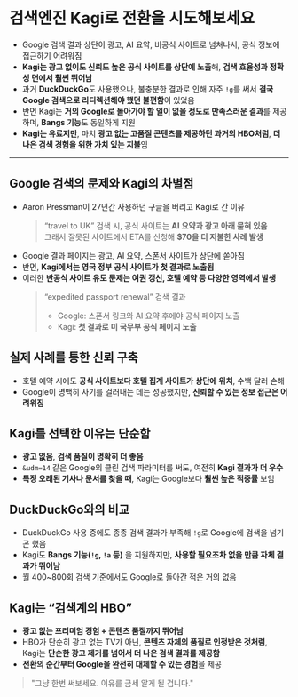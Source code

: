 # 검색엔진 Kagi로 전환을 시도해보세요


* Google 검색 결과 상단이 광고, AI 요약, 비공식 사이트로 넘쳐나서, 공식 정보에 접근하기 어려워짐
* **Kagi는 광고 없이도 신뢰도 높은 공식 사이트를 상단에 노출**해, **검색 효율성과 정확성 면에서 훨씬 뛰어남**
* 과거 **DuckDuckGo**도 사용했으나, 불충분한 결과로 인해 자주 `!g`를 써서 **결국 Google 검색으로 리디렉션해야 했던 불편함**이 있었음
* 반면 Kagi는 **거의 Google로 돌아가야 할 일이 없을 정도로 만족스러운 결과**를 제공하며, **Bangs 기능**도 동일하게 지원
* **Kagi는 유료지만**, 마치 **광고 없는 고품질 콘텐츠를 제공하던 과거의 HBO처럼**, **더 나은 검색 경험을 위한 가치 있는 지불**임

---

Google 검색의 문제와 Kagi의 차별점
------------------------

* Aaron Pressman이 27년간 사용하던 구글을 버리고 Kagi로 간 이유
  > “travel to UK” 검색 시, 공식 사이트는 **AI 요약과 광고 아래 묻혀 있음**  
  > 그래서 잘못된 사이트에서 ETA를 신청해 **$70을 더 지불한 사례 발생**
* Google 결과 페이지는 광고, AI 요약, 스폰서 사이트가 상단에 쏟아짐
* 반면, **Kagi에서는 영국 정부 공식 사이트가 첫 결과로 노출됨**
* 이러한 **반공식 사이트 유도 문제는 여권 갱신, 호텔 예약 등 다양한 영역에서 발생**
  > “expedited passport renewal” 검색 결과
  >
  > + Google: 스폰서 링크와 AI 요약 후에야 공식 페이지 노출
  > + Kagi: **첫 결과로 미 국무부 공식 페이지 노출**

실제 사례를 통한 신뢰 구축
---------------

* 호텔 예약 시에도 **공식 사이트보다 호텔 집계 사이트가 상단에 위치**, 수백 달러 손해
* Google이 명백히 사기를 걸러내는 데는 성공했지만, **신뢰할 수 있는 정보 접근은 어려워짐**

Kagi를 선택한 이유는 단순함
-----------------

* **광고 없음**, **검색 품질이 명확히 더 좋음**
* `&udm=14` 같은 Google의 클린 검색 파라미터를 써도, 여전히 **Kagi 결과가 더 우수**
* **특정 오래된 기사나 문서를 찾을 때**, Kagi는 Google보다 **훨씬 높은 적중률** 보임

DuckDuckGo와의 비교
---------------

* DuckDuckGo 사용 중에도 종종 검색 결과가 부족해 `!g`로 Google에 검색을 넘기곤 했음
* Kagi도 **Bangs 기능(`!g`, `!a` 등)** 을 지원하지만, **사용할 필요조차 없을 만큼 자체 결과가 뛰어남**
* 월 400~800회 검색 기준에서도 Google로 돌아간 적은 거의 없음

Kagi는 “검색계의 HBO”
----------------

* **광고 없는 프리미엄 경험 + 콘텐츠 품질까지 뛰어남**
* HBO가 단순히 광고 없는 TV가 아닌, **콘텐츠 자체의 품질로 인정받은 것처럼**,  
  Kagi는 **단순한 광고 제거를 넘어서 더 나은 검색 결과를 제공함**
* **전환의 순간부터 Google을 완전히 대체할 수 있는 경험**을 제공

> "그냥 한번 써보세요. 이유를 금세 알게 될 겁니다."

